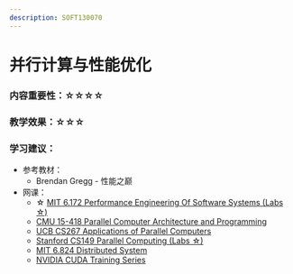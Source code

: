 ```yaml
---
description: SOFT130070
---
```


# 并行计算与性能优化

### 内容重要性：☆☆☆☆

### 教学效果：☆☆☆

### 学习建议：

* 参考教材：
  * Brendan Gregg - 性能之巅
* 网课：
  * ☆ [MIT 6.172 Performance Engineering Of Software Systems (Labs ☆)](https://ocw.mit.edu/courses/6-172-performance-engineering-of-software-systems-fall-2018/)
  * [CMU 15-418 Parallel Computer Architecture and Programming](https://csdiy.wiki/%E5%B9%B6%E8%A1%8C%E4%B8%8E%E5%88%86%E5%B8%83%E5%BC%8F%E7%B3%BB%E7%BB%9F/CS149/)
  * [UCB CS267 Applications of Parallel Computers](https://www.bilibili.com/video/BV1qV411q7RS)
  * [Stanford CS149 Parallel Computing (Labs ☆)](https://gfxcourses.stanford.edu/cs149/fall23)
  * [MIT 6.824 Distributed System](https://csdiy.wiki/%E5%B9%B6%E8%A1%8C%E4%B8%8E%E5%88%86%E5%B8%83%E5%BC%8F%E7%B3%BB%E7%BB%9F/MIT6.824/)
  * [NVIDIA CUDA Training Series](https://www.olcf.ornl.gov/cuda-training-series/)

